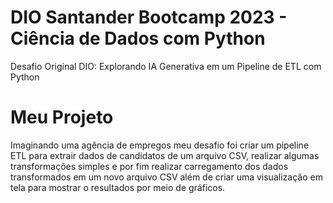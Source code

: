 # DIO Santander Bootcamp 2023 - Ciência de Dados com Python

Desafio Original DIO: Explorando IA Generativa em um Pipeline de ETL com Python

# Meu Projeto
Imaginando uma agência de empregos meu desafio foi criar um pipeline ETL para extrair dados de candidatos de um arquivo CSV, realizar algumas transformações simples e por fim realizar carregamento dos dados transformados em um novo arquivo CSV além de criar uma visualização em tela para mostrar o resultados por meio de gráficos.

